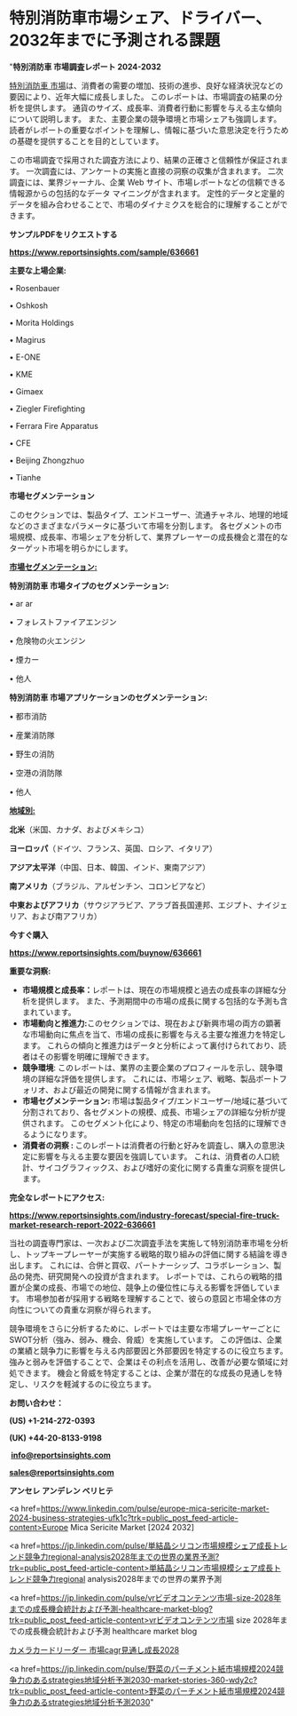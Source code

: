 # 特別消防車市場シェア、ドライバー、2032年までに予測される課題

"<strong>特別消防車 市場調査レポート 2024-2032</strong>

<a href=https://www.reportsinsights.com/sample/636661>特別消防車 市場</a>は、消費者の需要の増加、技術の進歩、良好な経済状況などの要因により、近年大幅に成長しました。 このレポートは、市場調査の結果の分析を提供します。 通貨のサイズ、成長率、消費者行動に影響を与える主な傾向について説明します。 また、主要企業の競争環境と市場シェアも強調します。 読者がレポートの重要なポイントを理解し、情報に基づいた意思決定を行うための基礎を提供することを目的としています。

この市場調査で採用された調査方法により、結果の正確さと信頼性が保証されます。 一次調査には、アンケートの実施と直接の洞察の収集が含まれます。 二次調査には、業界ジャーナル、企業 Web サイト、市場レポートなどの信頼できる情報源からの包括的なデータ マイニングが含まれます。 定性的データと定量的データを組み合わせることで、市場のダイナミクスを総合的に理解することができます。

<strong><b>サンプルPDFをリクエストする</b></strong>

<a href=https://www.reportsinsights.com/sample/636661><strong><u>https://www.reportsinsights.com/sample/636661</u></strong></a>

<strong>主要な上場企業:</strong>

• Rosenbauer

• Oshkosh

• Morita Holdings

• Magirus

• E-ONE

• KME

• Gimaex

• Ziegler Firefighting

• Ferrara Fire Apparatus

• CFE

• Beijing Zhongzhuo

• Tianhe

<strong>市場セグメンテーション</strong>

このセクションでは、製品タイプ、エンドユーザー、流通チャネル、地理的地域などのさまざまなパラメータに基づいて市場を分割します。 各セグメントの市場規模、成長率、市場シェアを分析して、業界プレーヤーの成長機会と潜在的なターゲット市場を明らかにします。

<strong><u>市場セグメンテーション</u></strong><strong><u>:</u></strong>

<strong>特別消防車 市場タイプのセグメンテーション:</strong>

• ar ar

• フォレストファイアエンジン

• 危険物の火エンジン

• 煙カー

• 他人

<strong>特別消防車 市場アプリケーションのセグメンテーション:</strong>

• 都市消防

• 産業消防隊

• 野生の消防

• 空港の消防隊

• 他人

<strong><u>地域別</u></strong><strong><u>:</u></strong>

<strong>北米</strong>（米国、カナダ、およびメキシコ）

<strong>ヨーロッパ</strong>（ドイツ、フランス、英国、ロシア、イタリア）

<strong>アジア太平洋</strong>（中国、日本、韓国、インド、東南アジア）

<strong>南アメリカ</strong>（ブラジル、アルゼンチン、コロンビアなど）

<strong>中東およびアフリカ</strong>（サウジアラビア、アラブ首長国連邦、エジプト、ナイジェリア、および南アフリカ）

<strong>今すぐ購入</strong>

<a href=https://www.reportsinsights.com/buynow/636661><strong><u>https://www.reportsinsights.com/buynow/636661</u></strong></a>

<strong>重要な洞察:</strong>
<ul>
  <li><strong>市場規模と成長率：</strong>レポートは、現在の市場規模と過去の成長率の詳細な分析を提供します。 また、予測期間中の市場の成長に関する包括的な予測も含まれています。</li>
  <li><strong>市場動向と推進力:</strong>このセクションでは、現在および新興市場の両方の顕著な市場動向に焦点を当て、市場の成長に影響を与える主要な推進力を特定します。 これらの傾向と推進力はデータと分析によって裏付けられており、読者はその影響を明確に理解できます。</li>
  <li><strong>競争環境</strong>: このレポートは、業界の主要企業のプロフィールを示し、競争環境の詳細な評価を提供します。 これには、市場シェア、戦略、製品ポートフォリオ、および最近の開発に関する情報が含まれます。</li>
  <li><strong>市場セグメンテーション: </strong>市場は製品タイプ/エンドユーザー/地域に基づいて分割されており、各セグメントの規模、成長、市場シェアの詳細な分析が提供されます。 このセグメント化により、特定の市場動向を包括的に理解できるようになります。</li>
  <li><strong>消費者の洞察 : </strong>このレポートは消費者の行動と好みを調査し、購入の意思決定に影響を与える主要な要因を強調しています。 これは、消費者の人口統計、サイコグラフィックス、および嗜好の変化に関する貴重な洞察を提供します。</li>
</ul>
<strong>完全なレポートにアクセス:</strong>

<a href=https://www.reportsinsights.com/industry-forecast/special-fire-truck-market-research-report-2022-636661><strong><u><b>https://www.reportsinsights.com/industry-forecast/special-fire-truck-market-research-report-2022-636661</b></u></strong></a>

当社の調査専門家は、一次および二次調査手法を実施して特別消防車市場を分析し、トップキープレーヤーが実施する戦略的取り組みの評価に関する結論を導き出します。 これには、合併と買収、パートナーシップ、コラボレーション、製品の発売、研究開発への投資が含まれます。 レポートでは、これらの戦略的措置が企業の成長、市場での地位、競争上の優位性に与える影響を評価しています。 市場参加者が採用する戦略を理解することで、彼らの意図と市場全体の方向性についての貴重な洞察が得られます。

競争環境をさらに分析するために、レポートでは主要な市場プレーヤーごとにSWOT分析（強み、弱み、機会、脅威）を実施しています。 この評価は、企業の業績と競争力に影響を与える内部要因と外部要因を特定するのに役立ちます。 強みと弱みを評価することで、企業はその利点を活用し、改善が必要な領域に対処できます。 機会と脅威を特定することは、企業が潜在的な成長の見通しを特定し、リスクを軽減するのに役立ちます。

<strong>お問い合わせ：</strong>

<strong>(US) +1-214-272-0393</strong>

<strong>(UK) +44-20-8133-9198</strong>

<strong> </strong><a href=info@reportsinsights.com><strong><u>info@reportsinsights.com</u></strong></a>

<a href=sales@reportsinsights.com><strong><u>sales@reportsinsights.com</u></strong></a>

<strong>アンセレ アンデレン ベリヒテ</strong>

<a href=https://www.linkedin.com/pulse/europe-mica-sericite-market-2024-business-strategies-ufk1c?trk=public_post_feed-article-content>Europe Mica Sericite Market [2024 2032]</a>

<a href=https://jp.linkedin.com/pulse/単結晶シリコン市場規模シェア成長トレンド競争力regional-analysis2028年までの世界の業界予測?trk=public_post_feed-article-content>単結晶シリコン市場規模シェア成長トレンド競争力regional analysis2028年までの世界の業界予測</a>

<a href=https://jp.linkedin.com/pulse/vrビデオコンテンツ市場-size-2028年までの成長機会統計および予測-healthcare-market-blog?trk=public_post_feed-article-content>vrビデオコンテンツ市場 size 2028年までの成長機会統計および予測 healthcare market blog</a>

<a href=https://www.linkedin.com/pulse/カメラカードリーダー-市場cagr見通し成長2028-community-market-research/>カメラカードリーダー 市場cagr見通し成長2028</a>

<a href=https://jp.linkedin.com/pulse/野菜のパーチメント紙市場規模2024競争力のあるstrategies地域分析予測2030-market-stories-360-wdy2c?trk=public_post_feed-article-content>野菜のパーチメント紙市場規模2024競争力のあるstrategies地域分析予測2030</a>"
